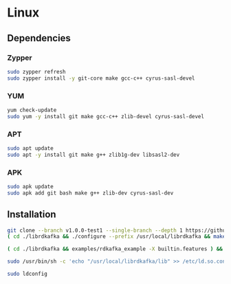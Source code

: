 # Linux

## Dependencies

### Zypper

```sh
sudo zypper refresh
sudo zypper install -y git-core make gcc-c++ cyrus-sasl-devel
```

### YUM

```sh
yum check-update
sudo yum -y install git make gcc-c++ zlib-devel cyrus-sasl-devel
```

### APT

```sh
sudo apt update
sudo apt -y install git make g++ zlib1g-dev libsasl2-dev
```

### APK

```sh
sudo apk update
sudo apk add git bash make g++ zlib-dev cyrus-sasl-dev
```

## Installation

```sh
git clone --branch v1.0.0-test1 --single-branch --depth 1 https://github.com/edenhill/librdkafka.git
( cd ./librdkafka && ./configure --prefix /usr/local/librdkafka && make && sudo make install )
```

```sh
( cd ./librdkafka && examples/rdkafka_example -X builtin.features ) && rm -fR ./librdkafka
```

```sh
sudo /usr/bin/sh -c 'echo "/usr/local/librdkafka/lib" >> /etc/ld.so.conf.d/librdkafka.conf'
```

```sh
sudo ldconfig
```
